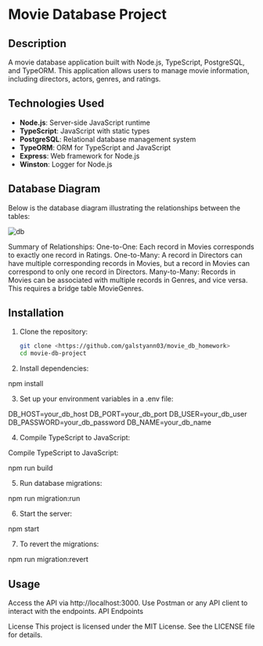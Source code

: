 # Movie Database Project

## Description
A movie database application built with Node.js, TypeScript, PostgreSQL, and TypeORM. This application allows users to manage movie information, including directors, actors, genres, and ratings.

## Technologies Used
- **Node.js**: Server-side JavaScript runtime
- **TypeScript**: JavaScript with static types
- **PostgreSQL**: Relational database management system
- **TypeORM**: ORM for TypeScript and JavaScript
- **Express**: Web framework for Node.js
- **Winston**: Logger for Node.js

## Database Diagram

Below is the database diagram illustrating the relationships between the tables:

![db](https://github.com/user-attachments/assets/2c1063aa-86e5-4361-9d91-445bd3003979)

Summary of Relationships:
One-to-One: Each record in Movies corresponds to exactly one record in Ratings.
One-to-Many: A record in Directors can have multiple corresponding records in Movies, but a record in Movies can correspond to only one record in Directors.
Many-to-Many: Records in Movies can be associated with multiple records in Genres, and vice versa. This requires a bridge table MovieGenres.

## Installation
1. Clone the repository:
   ```bash
   git clone <https://github.com/galstyann03/movie_db_homework>
   cd movie-db-project

2. Install dependencies:

npm install

3. Set up your environment variables in a .env file:

DB_HOST=your_db_host
DB_PORT=your_db_port
DB_USER=your_db_user
DB_PASSWORD=your_db_password
DB_NAME=your_db_name

4. Compile TypeScript to JavaScript:

Compile TypeScript to JavaScript:

npm run build

5. Run database migrations:

npm run migration:run

6. Start the server:

npm start

7. To revert the migrations:

npm run migration:revert


## Usage
Access the API via http://localhost:3000.
Use Postman or any API client to interact with the endpoints.
API Endpoints

License
This project is licensed under the MIT License. See the LICENSE file for details.
